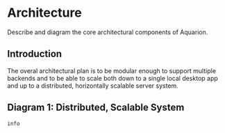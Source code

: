 # Architecture

Describe and diagram the core architectural components of Aquarion.

## Introduction

The overal architectural plan is to be modular enough to support multiple backends and to be able to scale both down to a single local desktop app and up to a distributed, horizontally scalable server system.

## Diagram 1: Distributed, Scalable System

```mermaid
info
```
